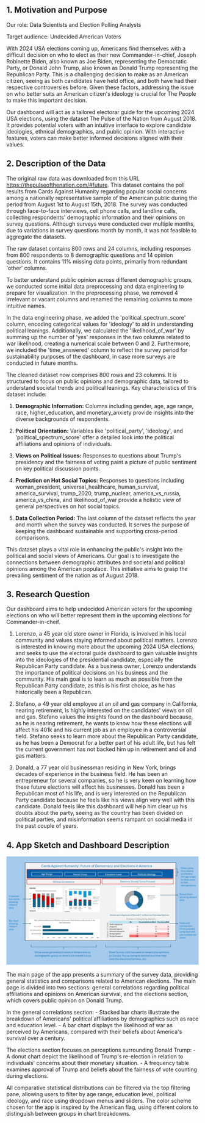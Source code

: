 ## **1. Motivation and Purpose**

Our role: Data Scientists and Election Polling Analysts

Target audience: Undecided American Voters

With 2024 USA elections coming up, Americans find themselves with a difficult decision on who to elect as their new Commander-in-chief, Joseph Robinette Biden, also known as Joe Biden, representing the Democratic Party, or Donald John Trump, also known as Donald Trump representing the Republican Party. This is a challenging decision to make as an American citizen, seeing as both candidates have held office, and both have had their respective controversies before. Given these factors, addressing the issue on who better suits an American citizen's ideology is crucial for The People to make this important decision.

Our dashboard will act as a tailored electorar guide for the upcoming 2024 USA elections, using the dataset The Pulse of the Nation from August 2018. It provides potential voters with an intuitive interface to explore candidate ideologies, ethnical demographics, and public opinion. With interactive features, voters can make better informed decisions aligned with their values.

## **2. Description of the Data**

The original raw data was downloaded from this URL <https://thepulseofthenation.com/#future>. This dataset contains the poll results from Cards Against Humanity regarding popular social concerns among a nationally representative sample of the American public during the period from August 1st to August 15th, 2018. The survey was conducted through face-to-face interviews, cell phone calls, and landline calls, collecting respondents' demographic information and their opinions on survey questions. Although surveys were conducted over multiple months, due to variations in survey questions month by month, it was not feasible to aggregate the datasets.

The raw dataset contains 800 rows and 24 columns, including responses from 800 respondents to 8 demographic questions and 14 opinion questions. It contains 11% missing data points, primarily from redundant 'other' columns.

To better understand public opinion across different demographic groups, we conducted some initial data preprocessing and data engineering to prepare for visualization. In the preprocessing phase, we removed 4 irrelevant or vacant columns and renamed the remaining columns to more intuitive names.

In the data engineering phase, we added the 'political_spectrum_score' column, encoding categorical values for 'ideology' to aid in understanding political leanings. Additionally, we calculated the 'likelihood_of_war' by summing up the number of 'yes' responses in the two columns related to war likelihood, creating a numerical scale between 0 and 2. Furthermore, we included the 'time_answered' column to reflect the survey period for sustainability purposes of the dashboard, in case more surveys are conducted in future months.

The cleaned dataset now comprises 800 rows and 23 columns. It is structured to focus on public opinions and demographic data, tailored to understand societal trends and political leanings. Key characteristics of this dataset include:

1.  **Demographic Information:** Columns including gender, age, age range, race, higher_education, and monetary_anxiety provide insights into the diverse backgrounds of respondents.

2.  **Political Orientation:** Variables like 'political_party', 'ideology', and 'political_spectrum_score' offer a detailed look into the political affiliations and opinions of individuals.

3.  **Views on Political Issues:** Responses to questions about Trump's presidency and the fairness of voting paint a picture of public sentiment on key political discussion points.

4.  **Prediction on Hot Social Topics:** Responses to questions including woman_president, universal_healthcare, human_survival, america_survival, trump_2020, trump_nuclear, america_vs_russia, america_vs_china, and likelihood_of_war provide a holistic view of general perspectives on hot social topics.

5.  **Data Collection Period:** The last column of the dataset reflects the year and month when the survey was conducted. It serves the purpose of keeping the dashboard sustainable and supporting cross-period comparisons.

This dataset plays a vital role in enhancing the public's insight into the political and social views of Americans. Our goal is to investigate the connections between demographic attributes and societal and political opinions among the American populace. This initiative aims to grasp the prevailing sentiment of the nation as of August 2018.

## **3. Research Question**

Our dashboard aims to help undecided American voters for the upcoming elections on who will better represent them in the upcoming elections for Commander-in-cheif.

1.  Lorenzo, a 45 year old store owner in Florida, is involved in his local community and values staying informed about political matters. Lorenzo is interested in knowing more about the upcoming 2024 USA elections, and seeks to use the electoral guide dashboard to gain valuable insights into the ideologies of the presidential candidate, especially the Republican Party candidate. As a business owner, Lorenzo understands the importance of political decisions on his business and the community. His main goal is to learn as much as possible from the Republican Party candidate, as this is his first choice, as he has historically been a Republican.

2.  Stefano, a 49 year old employee at an oil and gas company in California, nearing retirement, is highly interested on the candidates' views on oil and gas. Stefano values the insights found on the dashboard because, as he is nearing retirement, he wants to know how these elections will affect his 401k and his current job as an employee in a controversial field. Stefano seeks to learn more about the Republican Party candidate, as he has been a Democrat for a better part of his adult life, but has felt the current government has not backed him up in retirement and oil and gas matters.

3.  Donald, a 77 year old businessman residing in New York, brings decades of experience in the business field. He has been an entrepreneur for several companies, so he is very keen on learning how these future elections will affect his businesses. Donald has been a Republican most of his life, and is very interested on the Republican Party candidate because he feels like his views align very well with this candidate. Donald feels like this dashboard will help him clear up his doubts about the party, seeing as the country has been divided on political parties, and misinformation seems rampant on social media in the past couple of years.

## **4. App Sketch and Dashboard Description**
<img src="img/Dashboard.jpg" alt="Dashboard Image">

The main page of the app presents a summary of the survey data, providing general statistics and comparisons related to American elections. The main page is divided into two sections: general correlations regarding political affiliations and opinions on American survival, and the elections section, which covers public opinion on Donald Trump.

In the general correlations section: - Stacked bar charts illustrate the breakdown of Americans' political affiliations by demographics such as race and education level. - A bar chart displays the likelihood of war as perceived by Americans, compared with their beliefs about America's survival over a century.

The elections section focuses on perceptions surrounding Donald Trump: - A donut chart depict the likelihood of Trump's re-election in relation to individuals' concerns about their monetary situation. - A frequency table examines approval of Trump and beliefs about the fairness of vote counting during elections.

All comparative statistical distributions can be filtered via the top filtering pane, allowing users to filter by age range, education level, political ideology, and race using dropdown menus and sliders. The color scheme chosen for the app is inspired by the American flag, using different colors to distinguish between groups in chart breakdowns.
